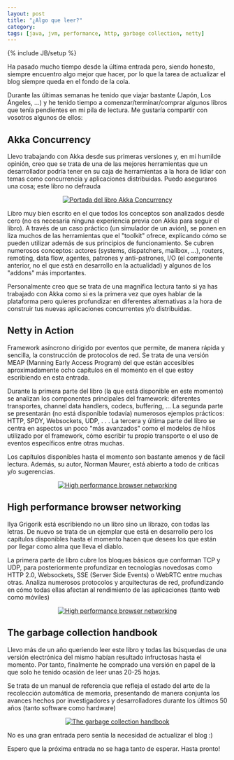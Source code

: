 ```yaml
---
layout: post
title: "¿Algo que leer?"
category: 
tags: [java, jvm, performance, http, garbage collection, netty]
---
```

{% include JB/setup %}

Ha pasado mucho tiempo desde la última entrada pero, siendo honesto, siempre encuentro algo mejor que hacer, por lo que la tarea de actualizar el blog siempre queda en el fondo de la cola.

Durante las últimas semanas he tenido que viajar bastante (Japón, Los Ángeles, ...) y he tenido tiempo a comenzar/terminar/comprar algunos libros que tenía pendientes en mi pila de lectura. Me gustaría compartir con vosotros algunos de ellos:

## Akka Concurrency ##

Llevo trabajando con Akka desde sus primeras versiones y, en mi humilde opinión, creo que se trata de una de las mejores herramientas que un desarrollador podría tener en su caja de herramientas a la hora de lidiar con temas como concurrencia y aplicaciones distribuidas. Puedo aseguraros una cosa; este libro no defrauda

<div id="akka-concurrency-book" align="center">
	<a href="http://www.artima.com/shop/akka_concurrency">
		<img src="http://www.artima.com/images/akkaCover500x500.gif" alt="Portada del libro Akka Concurrency">
	</a>
</div>

Libro muy bien escrito en el que todos los conceptos son analizados desde cero (no es necesaria ninguna experiencia previa con Akka para seguir el libro). A través de un caso práctico (un simulador de un avión), se ponen en liza muchos de las herramientas que el "toolkit" ofrece, explicando cómo se pueden utilizar además de sus principios de funcionamiento. Se cubren numerosos conceptos: actores (systems, dispatchers, mailbox, ...), routers, remoting, data flow, agentes, patrones y anti-patrones, I/O (el componente anterior, no el que está en desarrollo en la actualidad) y algunos de los "addons" más importantes.

Personalmente creo que se trata de una magnífica lectura tanto si ya has trabajado con Akka como si es la primera vez que oyes hablar de la plataforma pero quieres profundizar en diferentes alternativas a la hora de construir tus nuevas aplicaciones concurrentes y/o distribuidas.

## Netty in Action ##

Framework asíncrono dirigido por eventos que permite, de manera rápida y sencilla, la construcción de protocolos de red. Se trata de una versión MEAP (Manning Early Access Program) del que están accesibles aproximadamente ocho capítulos en el momento en el que estoy escribiendo en esta entrada.

Durante la primera parte del libro (la que está disponible en este momento) se analizan los componentes principales del framework: diferentes transportes, channel data handlers, codecs, buffering, ... La segunda parte se presentarán (no está disponible todavía) numerosos ejemplos prácticos: HTTP, SPDY, Websockets, UDP, . . . La tercera y última parte del libro se centra en aspectos un poco "más avanzados" como el modelos de hilos utilizado por el framework, cómo escribir tu propio transporte o el uso de eventos específicos entre otras muchas.

Los capítulos disponibles hasta el momento son bastante amenos y de fácil lectura. Además, su autor, Norman Maurer, está abierto a todo de críticas y/o sugerencias.

<div id="netty-in-action-book" align="center">
	<a href="http://www.manning.com/maurer/">
		<img src="http://www.manning.com/maurer/maurer_cover150.jpg" alt="High performance browser networking">
	</a>
</div>


## High performance browser networking ##

Ilya Grigorik está escribiendo no un libro sino un librazo, con todas las letras. De nuevo se trata de un ejemplar que está en desarrollo pero los capítulos disponibles hasta el momento hacen que desees los que están por llegar como alma que lleva el diablo.

La primera parte de libro cubre los bloques básicos que conforman TCP y UDP, para posteriormente profundizar en tecnologías novedosas como HTTP 2.0, Websockets, SSE (Server Side Events) o WebRTC entre muchas otras. Analiza numerosos protocolos y arquitecturas de red, profundizando en cómo todas ellas afectan al rendimiento de las aplicaciones (tanto web como móviles)

<div id="high-performance-browser-networking-book" align="center">
	<a href="http://shop.oreilly.com/product/0636920028048.do">
		<img src="http://akamaicovers.oreilly.com/images/0636920028048/rc_lrg.jpg" alt="High performance browser networking">
	</a>
</div>

## The garbage collection handbook ##

Llevo más de un año queriendo leer este libro y todas las búsquedas de una versión electrónica del mismo habían resultado infructosas hasta el momento. Por tanto, finalmente he comprado una versión en papel de la que solo he tenido ocasión de leer unas 20-25 hojas.

Se trata de un manual de referencia que refleja el estado del arte de la recolección automática de memoria, presentando de manera conjunta los avances hechos por investigadores y desarrolladores durante los últimos 50 años (tanto software como hardware)

<div id="the-garbage-collection-hand-book" align="center">
	<a href="http://www.amazon.com/Garbage-Collection-Handbook-Management-Algorithms/dp/1420082795">
		<img src="https://pbs.twimg.com/media/BKRKAi4CYAAAE9G.jpg" alt="The garbage collection handbook">
	</a>
</div>

No es una gran entrada pero sentía la necesidad de actualizar el blog :)

Espero que la próxima entrada no se haga tanto de esperar. Hasta pronto!